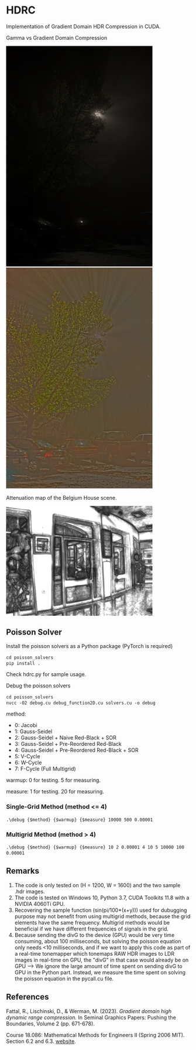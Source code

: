 # HDRC
Implementation of Gradient Domain HDR Compression in CUDA.

Gamma vs Gradient Domain Compression

<img src="output/bigFogMap_ldr_gamma.png" width="400"/>  <img src="output/5_bigFogMap_ldr_norm.png" width="400"/>

Attenuation map of the Belgium House scene.

<img src="./output/belgium_attenuation.png" alt="belgium_attenuation" width="400">

## Poisson Solver
Install the poisson solvers as a Python package (PyTorch is required)
```
cd poisson_solvers
pip install .
```
Check hdrc.py for sample usage.

Debug the poisson solvers
```
cd poisson_solvers
nvcc -O2 debug.cu debug_function2D.cu solvers.cu -o debug
```
method:
- 0: Jacobi
- 1: Gauss-Seidel
- 2: Gauss-Seidel + Naive Red-Black + SOR
- 3: Gauss-Seidel + Pre-Reordered Red-Black
- 4: Gauss-Seidel + Pre-Reordered Red-Black + SOR
- 5: V-Cycle
- 6: W-Cycle
- 7: F-Cycle (Full Multigrid)

warmup: 0 for testing. 5 for measuring.

measure: 1 for testing. 20 for measuring.

### Single-Grid Method (method <= 4)
```
.\debug {$method} {$warmup} {$measure} 10000 500 0.00001
```

### Multigrid Method (method > 4)
```
.\debug {$method} {$warmup} {$measure} 10 2 0.00001 4 10 5 10000 100 0.00001
```

## Remarks
1. The code is only tested on (H = 1200, W = 1600) and the two sample .hdr images.
2. The code is tested on Windows 10, Python 3.7, CUDA Toolkits 11.8 with a NVIDIA 4060Ti GPU.
3. Recovering the sample function (sin(pi/100*(x+y))) used for dubugging purpose may not benefit from using multigrid methods, because the grid elements have the same frequency. Multigrid methods would be beneficial if we have different frequencies of signals in the grid.
4. Because sending the divG to the device (GPU) would be very time consuming, about 100 milliseconds, but solving the poisson equation only needs <10 milliseconds, and if we want to apply this code as part of a real-time tonemapper which tonemaps RAW HDR images to LDR images in real-time on GPU, the "divG" in that case would already be on GPU --> We ignore the large amount of time spent on sending divG to GPU in the Python part. Instead, we measure the time spent on solving the poisson equation in the pycall.cu file.

## References
Fattal, R., Lischinski, D., & Werman, M. (2023). _Gradient domain high dynamic range compression._ In Seminal Graphics Papers: Pushing the Boundaries, Volume 2 (pp. 671-678).

Course 18.086: Mathematical Methods for Engineers II (Spring 2006 MIT). Section 6.2 and 6.3. [website](https://math.mit.edu/classes/18.086/2006/).